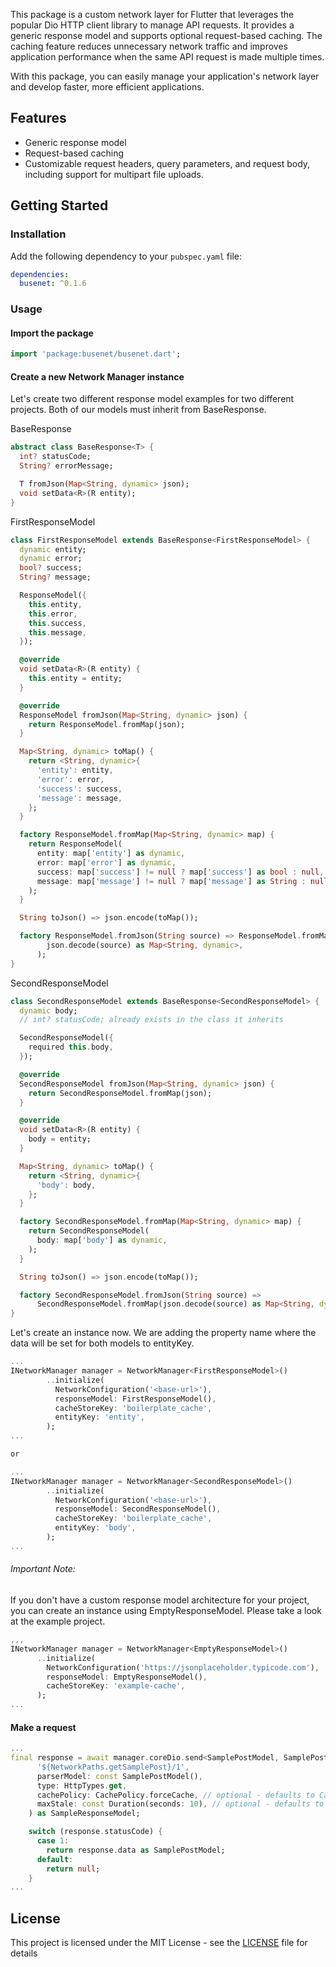 This package is a custom network layer for Flutter that leverages the popular Dio HTTP client library to manage API requests. It provides a generic response model and supports optional request-based caching. The caching feature reduces unnecessary network traffic and improves application performance when the same API request is made multiple times.

With this package, you can easily manage your application's network layer and develop faster, more efficient applications.

## Features

-   Generic response model
-   Request-based caching
-   Customizable request headers, query parameters, and request body, including support for multipart file uploads.

## Getting Started

### Installation

Add the following dependency to your `pubspec.yaml` file:

```yaml
dependencies:
  busenet: ^0.1.6
```

### Usage

#### Import the package

```dart
import 'package:busenet/busenet.dart';
```

#### Create a new Network Manager instance

Let's create two different response model examples for two different projects. Both of our models must inherit from BaseResponse.

BaseResponse
```dart
abstract class BaseResponse<T> {
  int? statusCode;
  String? errorMessage;

  T fromJson(Map<String, dynamic> json);
  void setData<R>(R entity);
}
```

FirstResponseModel
```dart
class FirstResponseModel extends BaseResponse<FirstResponseModel> {
  dynamic entity;
  dynamic error;
  bool? success;
  String? message;

  ResponseModel({
    this.entity,
    this.error,
    this.success,
    this.message,
  });

  @override
  void setData<R>(R entity) {
    this.entity = entity;
  }

  @override
  ResponseModel fromJson(Map<String, dynamic> json) {
    return ResponseModel.fromMap(json);
  }

  Map<String, dynamic> toMap() {
    return <String, dynamic>{
      'entity': entity,
      'error': error,
      'success': success,
      'message': message,
    };
  }

  factory ResponseModel.fromMap(Map<String, dynamic> map) {
    return ResponseModel(
      entity: map['entity'] as dynamic,
      error: map['error'] as dynamic,
      success: map['success'] != null ? map['success'] as bool : null,
      message: map['message'] != null ? map['message'] as String : null,
    );
  }

  String toJson() => json.encode(toMap());

  factory ResponseModel.fromJson(String source) => ResponseModel.fromMap(
        json.decode(source) as Map<String, dynamic>,
      );
}
```

SecondResponseModel
```dart
class SecondResponseModel extends BaseResponse<SecondResponseModel> {
  dynamic body;
  // int? statusCode; already exists in the class it inherits

  SecondResponseModel({
    required this.body,
  });

  @override
  SecondResponseModel fromJson(Map<String, dynamic> json) {
    return SecondResponseModel.fromMap(json);
  }

  @override
  void setData<R>(R entity) {
    body = entity;
  }

  Map<String, dynamic> toMap() {
    return <String, dynamic>{
      'body': body,
    };
  }

  factory SecondResponseModel.fromMap(Map<String, dynamic> map) {
    return SecondResponseModel(
      body: map['body'] as dynamic,
    );
  }

  String toJson() => json.encode(toMap());

  factory SecondResponseModel.fromJson(String source) =>
      SecondResponseModel.fromMap(json.decode(source) as Map<String, dynamic>);
}
```

Let's create an instance now. We are adding the property name where the data will be set for both models to entityKey.

```dart
...
INetworkManager manager = NetworkManager<FirstResponseModel>()
        ..initialize(
          NetworkConfiguration('<base-url>'),
          responseModel: FirstResponseModel(),
          cacheStoreKey: 'boilerplate_cache',
          entityKey: 'entity',
        );
...

or

...
INetworkManager manager = NetworkManager<SecondResponseModel>()
        ..initialize(
          NetworkConfiguration('<base-url>'),
          responseModel: SecondResponseModel(),
          cacheStoreKey: 'boilerplate_cache',
          entityKey: 'body',
        );
...
```

###### Important Note:

If you don't have a custom response model architecture for your project, you can create an instance using EmptyResponseModel. Please take a look at the example project.

```dart
,,,
INetworkManager manager = NetworkManager<EmptyResponseModel>()
      ..initialize(
        NetworkConfiguration('https://jsonplaceholder.typicode.com'),
        responseModel: EmptyResponseModel(),
        cacheStoreKey: 'example-cache',
      );
...
```

#### Make a  request

```dart
...
final response = await manager.coreDio.send<SamplePostModel, SamplePostModel>(
      '${NetworkPaths.getSamplePost}/1',
      parserModel: const SamplePostModel(),
      type: HttpTypes.get,
      cachePolicy: CachePolicy.forceCache, // optional - defaults to CachePolicy.noCache
      maxStale: const Duration(seconds: 10), // optional - defaults to 10 seconds if cachePolicy is CachePolicy.forceCache
    ) as SampleResponseModel;

    switch (response.statusCode) {
      case 1:
        return response.data as SamplePostModel;
      default:
        return null;
    }
...
```

## License

This project is licensed under the MIT License - see the [LICENSE](https://github.com/yunusemrealpak/busenet/blob/main/LICENSE) file for details